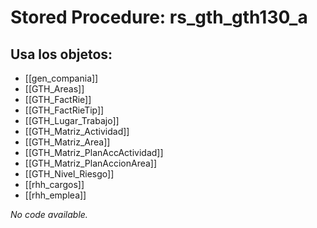# Stored Procedure: rs_gth_gth130_a

## Usa los objetos:
- [[gen_compania]]
- [[GTH_Areas]]
- [[GTH_FactRie]]
- [[GTH_FactRieTip]]
- [[GTH_Lugar_Trabajo]]
- [[GTH_Matriz_Actividad]]
- [[GTH_Matriz_Area]]
- [[GTH_Matriz_PlanAccActividad]]
- [[GTH_Matriz_PlanAccionArea]]
- [[GTH_Nivel_Riesgo]]
- [[rhh_cargos]]
- [[rhh_emplea]]

*No code available.*
